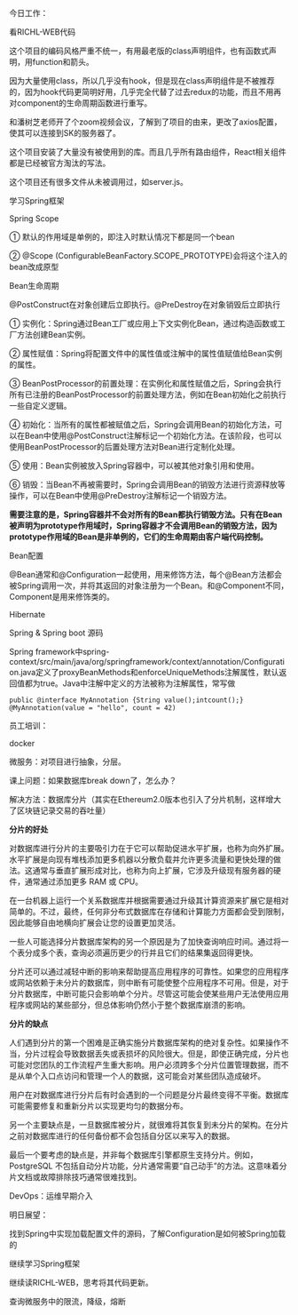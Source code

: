 今日工作：

看RICHL-WEB代码

这个项目的编码风格严重不统一，有用最老版的class声明组件，也有函数式声明，用function和箭头。

因为大量使用class，所以几乎没有hook，但是现在class声明组件是不被推荐的，因为hook代码更简明好用，几乎完全代替了过去redux的功能，而且不用再对component的生命周期函数进行重写。

和潘树芝老师开了个zoom视频会议，了解到了项目的由来，更改了axios配置，使其可以连接到SK的服务器了。

这个项目安装了大量没有被使用到的库。而且几乎所有路由组件，React相关组件都是已经被官方淘汰的写法。

这个项目还有很多文件从未被调用过，如server.js。

学习Spring框架

Spring Scope

①  默认的作用域是单例的，即注入时默认情况下都是同一个bean

②  @Scope
(ConfigurableBeanFactory.SCOPE_PROTOTYPE)会将这个注入的bean改成原型

Bean生命周期

@PostConstruct在对象创建后立即执行。@PreDestroy在对象销毁后立即执行

①  实例化：Spring通过Bean工厂或应用上下文实例化Bean，通过构造函数或工厂方法创建Bean实例。

②  属性赋值：Spring将配置文件中的属性值或注解中的属性值赋值给Bean实例的属性。

③  BeanPostProcessor的前置处理：在实例化和属性赋值之后，Spring会执行所有已注册的BeanPostProcessor的前置处理方法，例如在Bean初始化之前执行一些自定义逻辑。

④  初始化：当所有的属性都被赋值之后，Spring会调用Bean的初始化方法，可以在Bean中使用@PostConstruct注解标记一个初始化方法。在该阶段，也可以使用BeanPostProcessor的后置处理方法对Bean进行定制化处理。

⑤  使用：Bean实例被放入Spring容器中，可以被其他对象引用和使用。

⑥  销毁：当Bean不再被需要时，Spring会调用Bean的销毁方法进行资源释放等操作，可以在Bean中使用@PreDestroy注解标记一个销毁方法。

**需要注意的是，Spring****容器并不会对所有的Bean****都执行销毁方法。只有在Bean****被声明为prototype****作用域时，Spring****容器才不会调用Bean****的销毁方法，因为prototype****作用域的Bean****是非单例的，它们的生命周期由客户端代码控制。**

Bean配置

@Bean通常和@Configuration一起使用，用来修饰方法，每个@Bean方法都会被Spring调用一次，并将其返回的对象注册为一个Bean。和@Component不同，Component是用来修饰类的。

Hibernate

Spring & Spring boot 源码

Spring framework中spring-context/src/main/java/org/springframework/context/annotation/Configuration.java定义了proxyBeanMethods和enforceUniqueMethods注解属性，默认返回值都为true。Java中注解中定义的方法被称为注解属性，常写做

```
public @interface MyAnnotation {String value();intcount();}
@MyAnnotation(value = "hello", count = 42)
```


员工培训：

docker

微服务：对项目进行抽象，分层。

课上问题：如果数据库break down了，怎么办？

解决方法：数据库分片（其实在Ethereum2.0版本也引入了分片机制，这样增大了区块链记录交易的吞吐量）

**分片的好处**

对数据库进行分片的主要吸引力在于它可以帮助促进水平扩展，也称为向外扩展。水平扩展是向现有堆栈添加更多机器以分散负载并允许更多流量和更快处理的做法。这通常与垂直扩展形成对比，也称为向上扩展，它涉及升级现有服务器的硬件，通常通过添加更多
RAM 或 CPU。

在一台机器上运行一个关系数据库并根据需要通过升级其计算资源来扩展它是相对简单的。不过，最终，任何非分布式数据库在存储和计算能力方面都会受到限制，因此能够自由地横向扩展会让您的设置更加灵活。

一些人可能选择分片数据库架构的另一个原因是为了加快查询响应时间。通过将一个表分成多个表，查询必须遍历更少的行并且它们的结果集返回得更快。

分片还可以通过减轻中断的影响来帮助提高应用程序的可靠性。如果您的应用程序或网站依赖于未分片的数据库，则中断有可能使整个应用程序不可用。但是，对于分片数据库，中断可能只会影响单个分片。尽管这可能会使某些用户无法使用应用程序或网站的某些部分，但总体影响仍然小于整个数据库崩溃的影响。

**分片的缺点**

人们遇到分片的第一个困难是正确实施分片数据库架构的绝对复杂性。如果操作不当，分片过程会导致数据丢失或表损坏的风险很大。但是，即使正确完成，分片也可能对您团队的工作流程产生重大影响。用户必须跨多个分片位置管理数据，而不是从单个入口点访问和管理一个人的数据，这可能会对某些团队造成破坏。

用户在对数据库进行分片后有时会遇到的一个问题是分片最终变得不平衡。数据库可能需要修复和重新分片以实现更均匀的数据分布。

另一个主要缺点是，一旦数据库被分片，就很难将其恢复到未分片的架构。在分片之前对数据库进行的任何备份都不会包括自分区以来写入的数据。

最后一个要考虑的缺点是，并非每个数据库引擎都原生支持分片。例如，PostgreSQL 不包括自动分片功能，分片通常需要“自己动手”的方法。这意味着分片文档或故障排除技巧通常很难找到。

DevOps：运维早期介入

明日展望：

找到Spring中实现加载配置文件的源码，了解Configuration是如何被Spring加载的

继续学习Spring框架

继续读RICHL-WEB，思考将其代码更新。

查询微服务中的限流，降级，熔断
